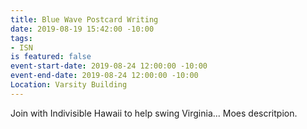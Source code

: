 ```yaml
---
title: Blue Wave Postcard Writing
date: 2019-08-19 15:42:00 -10:00
tags:
- ISN
is featured: false
event-start-date: 2019-08-24 12:00:00 -10:00
event-end-date: 2019-08-24 12:00:00 -10:00
Location: Varsity Building
---
```


Join with Indivisible Hawaii to help swing Virginia...
Moes descritpion.
